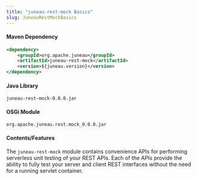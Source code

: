 ```yaml
---
title: "juneau-rest-mock Basics"
slug: JuneauRestMockBasics
---
```


#### Maven Dependency

```xml
<dependency>
    <groupId>org.apache.juneau</groupId>
    <artifactId>juneau-rest-mock</artifactId>
    <version>${juneau.version}</version>
</dependency>
```

#### Java Library

```text
juneau-rest-mock-0.0.0.jar
```

#### OSGi Module

```text
org.apache.juneau.rest.mock_0.0.0.jar
```

#### Contents/Features

The `juneau-rest-mock` module contains convenience APIs for performing serverless unit testing of your REST APIs.
Each of the APIs provide the ability to fully test your server and client REST interfaces without the need for a running
servlet container.
